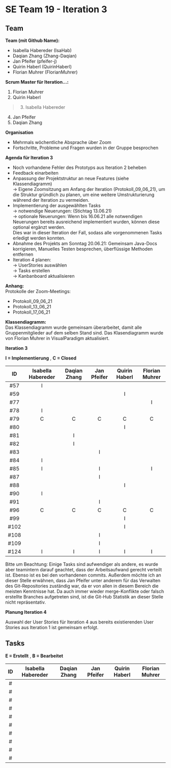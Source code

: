 # SE Team 19 - Iteration 3

## Team

**Team (mit Github Name):**
- Isabella Habereder (IsaHab)
- Daqian Zhang (Zhang-Daqian)
- Jan Pfeifer (pfeifer-j)
- Quirin Haberl (QuirinHaberl)
- Florian Muhrer (FlorianMuhrer)

**Scrum Master für Iteration...:**
1. Florian Muhrer
2. Quirin Haberl
> 3. Isabella Habereder
4. Jan Pfeifer
5. Daqian Zhang

**Organisation**
- Mehrmals wöchentliche Absprache über Zoom
- Fortschritte, Probleme und Fragen wurden in der Gruppe besprochen


**Agenda für Iteration 3**
- Noch vorhandene Fehler des Prototyps aus Iteration 2 beheben
- Feedback einarbeiten
- Anpassung der Projektstruktur an neue Features (siehe Klassendiagramm)  
	-> Eigene Zoomsitzung am Anfang der Iteration (Protokoll_09_06_21), um die Struktur gründlich zu planen, um eine weitere 		   Umstrukturierung während der Iteration zu vermeiden. 
- Implementierung der ausgewählten Tasks  
	-> notwendige Neuerungen: (Stichtag 13.06.21)  
	-> optionale Neuerungen: Wenn bis 16.06.21 alle notwendigen Neuerungen bereits ausreichend implementiert wurden,
				  können diese optional ergänzt werden.  
				  Dies war in dieser Iteration der Fall, sodass alle vorgenommenen Tasks erledigt werden konnten.
- Abnahme des Projekts am Sonntag 20.06.21: Gemeinsam Java-Docs korrigieren, Manuelles Testen besprechen, überflüssige Methoden 						     entfernen 
- Iteration 4 planen:  
	-> UserStories auswählen  
	-> Tasks erstellen  
	-> Kanbanboard aktualisieren   


**Anhang:**  
Protokolle der Zoom-Meetings:  
- Protokoll_09_06_21
- Protokoll_13_06_21
- Protokoll_17_06_21

**Klassendiagramm:**  
Das Klassendiagramm wurde gemeinsam überarbeitet, damit alle Gruppenmitglieder auf dem selben Stand sind.
Das Klasendiagramm wurde von Florian Muhrer in VisualParadigm aktualisiert.


**Iteration 3**

**I = Implementierung** ,
**C = Closed**

| ID | Isabella Habereder | Daqian Zhang | Jan Pfeifer | Quirin Haberl | Florian Muhrer|
|:---:|:------------:|:------------:|:------------:|:------------:|:------------:|
| #57 |I|||||
| #59 ||||I||
| #77 |||||I|
| #78 |I|||||
| #79 |C|C|C|C|C|
| #80 ||||I||
| #81 ||I||||
| #82 ||I||||
| #83 |||I|||
| #84 |I|||||
| #85 |I||I||I|
| #87 |||I|||
| #88 ||||I||
| #90 |I|||||
| #91 |||I|||
| #96 |C|C|C|C|C|
| #99 ||||I||
| #102 ||||I||
| #108 |||I|||
| #109 |||I|||
| #124 |I|I|I|I|I|

Bitte um Beachtung: Einige Tasks sind aufwendiger als andere, es wurde aber teamintern darauf geachtet, dass der Arbeitsaufwand gerecht verteilt ist. Ebenso ist es bei den vorhandenen commits. 
Außerdem möchte ich an dieser Stelle erwähnen, dass Jan Pfeifer unter anderem für das Verwalten des Git-Repositories zuständig war, da er von allen in diesem Bereich die meisten Kenntnisse hat. Da auch immer wieder merge-Konflikte oder falsch erstellte Branches aufgetreten sind, ist die Git-Hub Statistik an dieser Stelle nicht repräsentativ. 

**Planung Iteration 4**

Auswahl der User Stories für Iteration 4 aus bereits existierenden User Stories aus Iteration 1 ist gemeinsam erfolgt.

## Tasks

**E = Erstellt** , 
**B = Bearbeitet**

| ID | Isabella Habereder | Daqian Zhang | Jan Pfeifer | Quirin Haberl | Florian Muhrer|
|:---:|:------------:|:------------:|:------------:|:------------:|:------------:|
| # ||||||
| # ||||||
| # ||||||
| # ||||||
| # ||||||
| # ||||||
| # ||||||
| # ||||||
| # ||||||
| # ||||||


